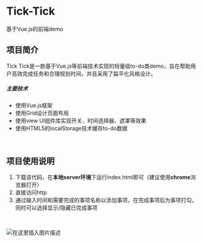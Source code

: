 # Tick-Tick
基于Vue.js的前端demo
## 项目简介
Tick Tick是一款基于Vue.js等前端技术实现的轻量级to-do类demo，旨在帮助用户高效完成任务和合理规划时间，并且采用了扁平化风格设计。
<br />

##### 主要技术
 - 使用Vue.js框架
 - 使用Grid设计页面布局
 - 使用view UI组件库实现开关、时间选择器、遮罩等效果
 - 使用HTML5的localStorage技术缓存to-do数据
 <br />
 
 ## 项目使用说明
1. 下载该代码，在**本地server环境**下运行index.html即可（建议使用**chrome**浏览器打开）
2. 直接访问http
3. 通过输入时间和需要完成的事项名称以添加事项，在完成事项后为事项打勾，同时可以选择显示/隐藏已完成事项
<br />

![在这里插入图片描述](https://img-blog.csdnimg.cn/20200415201124136.png?x-oss-process=image/watermark,type_ZmFuZ3poZW5naGVpdGk,shadow_10,text_aHR0cHM6Ly9ibG9nLmNzZG4ubmV0L0xvcmllbm4=,size_16,color_FFFFFF,t_70)

